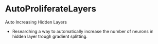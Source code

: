 # AutoProliferateLayers
Auto Increasing Hidden Layers
  - Researching a way to automatically increase the number of neurons in hidden layer trough gradient splitting.
